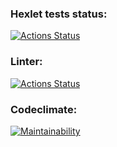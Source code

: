 ### Hexlet tests status:
[![Actions Status](https://github.com/Nkey512/python-project-lvl2/workflows/hexlet-check/badge.svg)](https://github.com/Nkey512/python-project-lvl2/actions)
### Linter:
[![Actions Status](https://github.com/Nkey512/python-project-lvl2/workflows/linter/badge.svg)](https://github.com/Nkey512/python-project-lvl2/actions)
### Codeclimate:
[![Maintainability](https://api.codeclimate.com/v1/badges/18599cb766555a741a5a/maintainability)](https://codeclimate.com/github/Nkey512/python-project-lvl2/maintainability)
